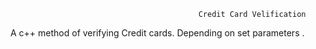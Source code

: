                                               Credit Card Velification

A c++ method of verifying Credit cards. Depending on set parameters .
